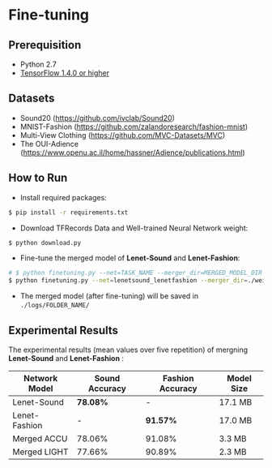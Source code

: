 # Fine-tuning
## Prerequisition
- Python 2.7
- [TensorFlow 1.4.0 or higher](https://github.com/tensorflow/tensorflow)

## Datasets
- Sound20 (https://github.com/ivclab/Sound20)
- MNIST-Fashion (https://github.com/zalandoresearch/fashion-mnist)
- Multi-View Clothing (https://github.com/MVC-Datasets/MVC)
- The OUI-Adience (https://www.openu.ac.il/home/hassner/Adience/publications.html)

## How to Run
- Install required packages:
```bash
$ pip install -r requirements.txt
```

- Download TFRecords Data and Well-trained Neural Network weight:
```bash
$ python download.py
```

- Fine-tune the merged model of **Lenet-Sound** and **Lenet-Fashion**:
```bash
# $ python finetuning.py --net=TASK_NAME --merger_dir=MERGED_MODEL_DIR
$ python finetuning.py --net=lenetsound_lenetfashion --merger_dir=./weight_loader/weight/lenetsound_lenetfashion/merge_ACCU/ --batch_size=64  --save_model=True
```

- The merged model (after fine-tuning) will be saved in `./logs/FOLDER_NAME/`

## Experimental Results 

The experimental results (mean values over five repetition) of mergning **Lenet-Sound** and **Lenet-Fashion** :

Network Model | Sound Accuracy | Fashion Accuracy | Model Size 
----------------- | ---------------- | ---------------- | ----------------
Lenet-Sound     |**78.08%** | -         | 17.1 MB
Lenet-Fashion   |  -        |**91.57%** | 17.0 MB
Merged ACCU     |  78.06%   | 91.08%    | 3.3 MB
Merged LIGHT    |  77.66%   | 90.89%    | 2.3 MB


    
    

